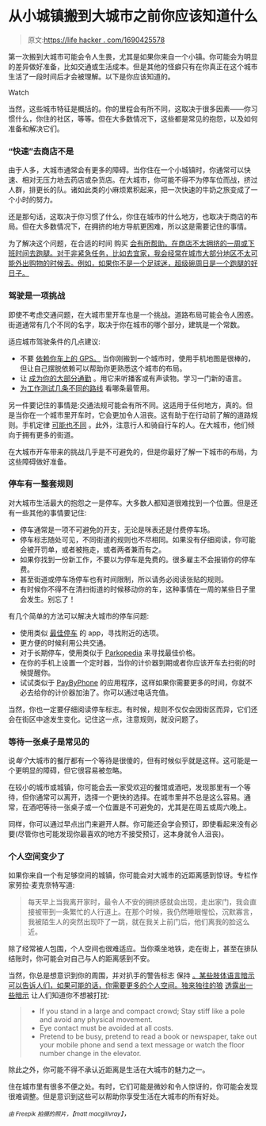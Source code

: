 # 从小城镇搬到大城市之前你应该知道什么

> 原文:[https://life hacker . com/1690425578](https://lifehacker.com/what-you-should-know-before-moving-from-a-small-town-to-1690425578)

第一次搬到大城市可能会令人生畏，尤其是如果你来自一个小镇。你可能会为明显的差异做好准备，比如交通或生活成本。但是其他的怪癖只有在你真正在这个城市生活了一段时间后才会被理解。以下是你应该知道的。

Watch

当然，这些城市特征是概括的。你的里程会有所不同，这取决于很多因素——你习惯什么，你住的社区，等等。但在大多数情况下，这些都是常见的抱怨，以及如何准备和解决它们。

### “快速”去商店不是

由于人多，大城市通常会有更多的障碍。当你住在一个小城镇时，你通常可以快速、相对无压力地去药店或杂货店。在大城市，你可能不得不为停车位而战，挤过人群，排更长的队。诸如此类的小麻烦累积起来，把一次快速的牛奶之旅变成了一个小时的努力。

还是那句话，这取决于你习惯了什么，你住在城市的什么地方，也取决于商店的布局。但在大多数情况下，在拥挤的地方导航更困难，所以这是需要记住的事情。

为了解决这个问题，在合适的时间 购买 [会有所帮助。在商店不太拥挤的一周或下班时间去跑腿。对于非紧急任务，比如去宜家，我会经常在城市大部分地区不太可能外出购物的时候去。例如，如果你不是一个足球迷，超级碗周日是一个跑腿的好日子。](http://lifehacker.com/do-your-grocery-shopping-mid-week-or-at-off-hours-to-sa-1464777844)

### 驾驶是一项挑战

即使不考虑交通问题，在大城市里开车也是一个挑战。道路布局可能会令人困惑。街道通常有几个不同的名字，取决于你在城市的哪个部分，建筑是一个常数。

适应城市驾驶条件的几点建议:

*   不要 [依赖你车上的 GPS。](http://lifehacker.com/wean-yourself-off-your-gps-dependency-and-actually-find-5858349) 当你刚搬到一个城市时，使用手机地图是很棒的，但让自己摆脱依赖可以帮助你更熟悉这个城市的布局。
*   让 [成为你的大部分通勤](http://lifehacker.com/how-can-i-make-my-commute-more-productive-1200044920) 。用它来听播客或有声读物。学习一门新的语言。
*   [为工作测试几条不同的路线](http://lifehacker.com/test-different-routes-for-your-work-commute-1658195290) 看哪条最管用。

另一件要记住的事情是:交通法规可能会有所不同。这适用于任何地方，真的。但是当你在一个城市里开车时，它会更加令人沮丧。这有助于在行动前了解的道路规则。手机定律 [可能也不同](http://lifehacker.com/this-map-shows-state-laws-against-cell-phone-use-while-1469665547) 。此外，注意行人和骑自行车的人。在大城市，他们倾向于拥有更多的街道。

在大城市开车带来的挑战几乎是不可避免的，但是你最好了解一下城市的布局，为这些障碍做好准备。

### 停车有一整套规则

对大城市生活最大的抱怨之一是停车。大多数人都知道很难找到一个位置。但是还有一些其他的事情要记住:

*   停车通常是一项不可避免的开支，无论是咪表还是付费停车场。
*   停车标志随处可见，不同街道的规则也不尽相同。如果没有仔细阅读，你可能会被开罚单，或者被拖走，或者两者兼而有之。
*   如果你找到一份新工作，不要以为停车是免费的。很多雇主不会报销你的停车费。
*   甚至街道或停车场停车也有时间限制，所以请务必阅读张贴的规则。
*   有时候你不得不在清扫街道的时候移动你的车，这种事情在一周的某些日子里会发生。别忘了！

有几个简单的方法可以解决大城市的停车问题:

*   使用类似 [最佳停车](http://lifehacker.com/best-parking-helps-you-find-nearby-parking-options-1674033206) 的 app，寻找附近的选项。
*   更方便的时候利用公共交通。
*   对于长期停车，使用类似于 [Parkopedia](http://en.parkopedia.com/) 来寻找最佳价格。
*   在你的手机上设置一个定时器，当你的计价器到期或者你应该开车去扫街的时候提醒你。
*   试试类似于 [PayByPhone](https://itunes.apple.com/us/app/paybyphone-parking/id448474183?mt=8) 的应用程序，这样如果你需要更多的时间，你就不必去给你的计价器加油了。你可以通过电话充值。

当然，你也一定要仔细阅读停车标志。有时候，规则不仅仅会因街区而异，它们还会在街区中途发生变化。记住这一点，注意规则，就没问题了。

### 等待一张桌子是常见的

说*每个*大城市的餐厅都有一个等待是很傻的，但有时候似乎就是这样。这可能是一个更明显的障碍，但它很容易被忽略。

在较小的城市或城镇，你可能会去一家受欢迎的餐馆或酒吧，发现那里有一个等待，但你通常可以离开，选择一个更快的选择。在城市里并不总是这么容易。通常，在酒吧等待一张桌子或一个位置是不可避免的，尤其是在周五或周六晚上。

同样，你可以通过早点出门来避开人群。你可能还会学会预订，即使看起来没有必要(尽管你也可能发现你最喜欢的地方不接受预订，这本身就令人沮丧)。

### 个人空间变少了

如果你来自一个有足够空间的城镇，你可能会对大城市的近距离感到惊讶。专栏作家劳拉·麦克奈特写道:

> 每天早上当我离开家时，最令人不安的拥挤感就会出现，走出家门，我会直接被带到一条繁忙的人行道上。在那个时候，我仍然睡眼惺忪，沉默寡言，我被陌生人的突然出现吓了一跳，就在我关上前门后，他们离我的脸这么近。

除了经常被人包围，个人空间也很难适应。当你乘坐地铁，走在街上，甚至在排队结账时，你可能会对自己与人的距离感到不安。

当然，你总是想意识到你的周围，并对扒手的警告标志 保持 [。某些肢体语言暗示可以告诉人们，如果可能的话，你需要更多的个人空间。独来独往的狼](http://lifehacker.com/be-wary-of-pickpocket-warning-signs-and-other-tips-to-5960156) [透露出一些暗示](http://lonerwolf.com/body-language-personal-space/) 让人们知道你不想被打扰:

> *   If you stand in a large and compact crowd; Stay stiff like a pole and avoid any physical movement.
> *   Eye contact must be avoided at all costs.
> *   Pretend to be busy, pretend to read a book or newspaper, take out your mobile phone and send a text message or watch the floor number change in the elevator.

除此之外，你可能不得不承认近距离是生活在大城市的魅力之一。

住在城市里有很多不便之处。有时，它们可能是微妙和令人惊讶的，你可能会发现很难调整。但是意识到这些可以帮助你享受生活在大城市的所有好处。

<small>*由 Freepik 拍摄的照片，*</small><small>*【matt macgillvray】*</small>*，*